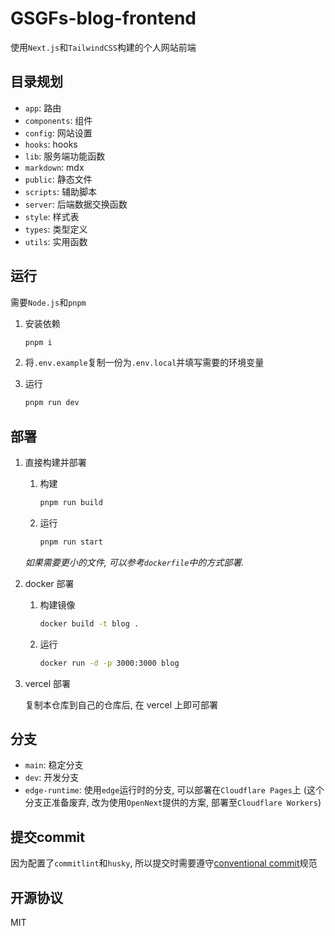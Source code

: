# GSGFs-blog-frontend

使用`Next.js`和`TailwindCSS`构建的个人网站前端

## 目录规划

- `app`: 路由
- `components`: 组件
- `config`: 网站设置
- `hooks`: hooks
- `lib`: 服务端功能函数
- `markdown`: mdx
- `public`: 静态文件
- `scripts`: 辅助脚本
- `server`: 后端数据交换函数
- `style`: 样式表
- `types`: 类型定义
- `utils`: 实用函数

## 运行

需要`Node.js`和`pnpm`

1. 安装依赖

   ```bash
   pnpm i
   ```

2. 将`.env.example`复制一份为`.env.local`并填写需要的环境变量

3. 运行

   ```bash
   pnpm run dev
   ```

## 部署

1. 直接构建并部署

   1. 构建

      ```bash
      pnpm run build
      ```

   2. 运行

      ```bash
      pnpm run start
      ```

   _如果需要更小的文件, 可以参考`dockerfile`中的方式部署._

2. docker 部署

   1. 构建镜像

      ```bash
      docker build -t blog .
      ```

   2. 运行

      ```bash
      docker run -d -p 3000:3000 blog
      ```

3. vercel 部署

   复制本仓库到自己的仓库后, 在 vercel 上即可部署

## 分支

- `main`: 稳定分支
- `dev`: 开发分支
- `edge-runtime`: 使用`edge`运行时的分支, 可以部署在`Cloudflare Pages`上 (这个分支正准备废弃, 改为使用`OpenNext`提供的方案, 部署至`Cloudflare Workers`)

## 提交commit

因为配置了`commitlint`和`husky`, 所以提交时需要遵守[conventional commit](https://www.conventionalcommits.org/zh-hans/v1.0.0/)规范

## 开源协议

MIT
